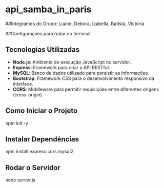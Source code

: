 # api_samba_in_paris

##Integrantes do Grupo:
Luane, Debora, Izabella, Batista, Victória

##Configurações para rodar no terminal
## Tecnologias Utilizadas
- **Node.js**: Ambiente de execução JavaScript no servidor.
- **Express**: Framework para criar a API RESTful.
- **MySQL**: Banco de dados utilizado para persistir as informações.
- **Bootstrap**: Framework CSS para o desenvolvimento responsivo da interface.
- **CORS**: Middleware para permitir requisições entre diferentes origens (cross-origin).

## Como Iniciar o Projeto
npm init -y

## Instalar Dependências
npm install express cors mysql2

## Rodar o Servidor
node server.js
